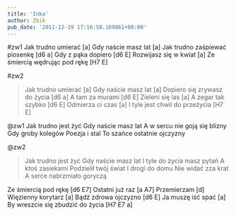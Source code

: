 ```yaml
---
title: 'Inka'
author: Zbik
pub_date: '2011-12-19 17:16:58.169861+00:00'
---
```


#zw1
Jak trudno umierać [a]
Gdy naście masz lat [a]
Jak trudno zaśpiewać piosenkę [d6 a]
Gdy z pąka dopiero [d6 E]
Rozwijasz się w kwiat [a]
Ze śmiercią wędrując pod rękę [H7 E]

#zw2
>Jak trudno umierać [a]
>Gdy naście masz lat [a]
>Dopiero się zrywasz do życia [d6 a]
>A tam za murami [d6 E]
>Zieleni się las [a]
>A zegar tak szybko [d6 E] 
>Odmierza ci czas [a]
>I tyle jest chwil do przeżycia [H7 E]

@zw1
Jak trudno jest żyć
Gdy naście masz lat
A w sercu nie goją się blizny
Gdy groby kolegów
Poezja i stal
To szańce ostatnie ojczyzny

@zw2
>Jak trudno jest żyć
>Gdy naście masz lat
>I tyle do życia masz pytań
>A ktoś zasiekami
>Podzielił twój świat
>I drogi do domu
>Nie widać zza krat
>A serce nabrzmiało goryczą

Ze śmiercią pod rękę [d6 E7]
Ostatni już raz [a A7]
Przemierzam [d]
Więzienny korytarz [a]
Bądź zdrowa ojczyzno [d6 E]
Ja muszę iść spać [a]
By wreszcie się zbudzić do życia [H7 E7 a]
